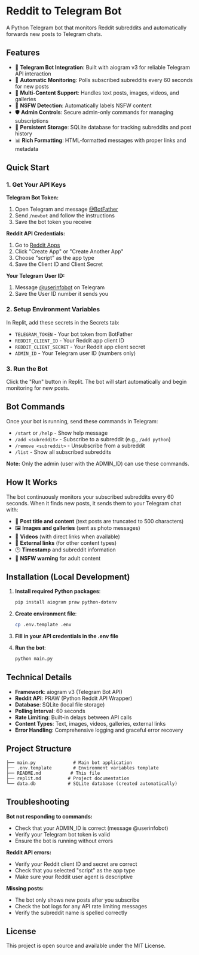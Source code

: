 # Reddit to Telegram Bot

A Python Telegram bot that monitors Reddit subreddits and automatically forwards new posts to Telegram chats.

## Features

- 🤖 **Telegram Bot Integration**: Built with aiogram v3 for reliable Telegram API interaction
- 🔄 **Automatic Monitoring**: Polls subscribed subreddits every 60 seconds for new posts
- 📱 **Multi-Content Support**: Handles text posts, images, videos, and galleries
- 🔞 **NSFW Detection**: Automatically labels NSFW content
- 🛡️ **Admin Controls**: Secure admin-only commands for managing subscriptions
- 💾 **Persistent Storage**: SQLite database for tracking subreddits and post history
- 📊 **Rich Formatting**: HTML-formatted messages with proper links and metadata

## Quick Start

### 1. Get Your API Keys

**Telegram Bot Token:**
1. Open Telegram and message [@BotFather](https://t.me/botfather)
2. Send `/newbot` and follow the instructions
3. Save the bot token you receive

**Reddit API Credentials:**
1. Go to [Reddit Apps](https://www.reddit.com/prefs/apps)
2. Click "Create App" or "Create Another App"
3. Choose "script" as the app type
4. Save the Client ID and Client Secret

**Your Telegram User ID:**
1. Message [@userinfobot](https://t.me/userinfobot) on Telegram
2. Save the User ID number it sends you

### 2. Setup Environment Variables

In Replit, add these secrets in the Secrets tab:
- `TELEGRAM_TOKEN` - Your bot token from BotFather
- `REDDIT_CLIENT_ID` - Your Reddit app client ID
- `REDDIT_CLIENT_SECRET` - Your Reddit app client secret  
- `ADMIN_ID` - Your Telegram user ID (numbers only)

### 3. Run the Bot

Click the "Run" button in Replit. The bot will start automatically and begin monitoring for new posts.

## Bot Commands

Once your bot is running, send these commands in Telegram:

- `/start` or `/help` - Show help message
- `/add <subreddit>` - Subscribe to a subreddit (e.g., `/add python`)
- `/remove <subreddit>` - Unsubscribe from a subreddit
- `/list` - Show all subscribed subreddits

**Note:** Only the admin (user with the ADMIN_ID) can use these commands.

## How It Works

The bot continuously monitors your subscribed subreddits every 60 seconds. When it finds new posts, it sends them to your Telegram chat with:

- 📝 **Post title and content** (text posts are truncated to 500 characters)
- 🖼️ **Images and galleries** (sent as photo messages)
- 🎥 **Videos** (with direct links when available)
- 🔗 **External links** (for other content types)
- 🕒 **Timestamp** and subreddit information
- 🔞 **NSFW warning** for adult content

## Installation (Local Development)

1. **Install required Python packages**:
   ```bash
   pip install aiogram praw python-dotenv
   ```

2. **Create environment file**:
   ```bash
   cp .env.template .env
   ```

3. **Fill in your API credentials in the .env file**

4. **Run the bot**:
   ```bash
   python main.py
   ```

## Technical Details

- **Framework**: aiogram v3 (Telegram Bot API)
- **Reddit API**: PRAW (Python Reddit API Wrapper)
- **Database**: SQLite (local file storage)
- **Polling Interval**: 60 seconds
- **Rate Limiting**: Built-in delays between API calls
- **Content Types**: Text, images, videos, galleries, external links
- **Error Handling**: Comprehensive logging and graceful error recovery

## Project Structure

```
├── main.py              # Main bot application
├── .env.template        # Environment variables template
├── README.md           # This file
├── replit.md          # Project documentation
└── data.db            # SQLite database (created automatically)
```

## Troubleshooting

**Bot not responding to commands:**
- Check that your ADMIN_ID is correct (message @userinfobot)
- Verify your Telegram bot token is valid
- Ensure the bot is running without errors

**Reddit API errors:**
- Verify your Reddit client ID and secret are correct
- Check that you selected "script" as the app type
- Make sure your Reddit user agent is descriptive

**Missing posts:**
- The bot only shows new posts after you subscribe
- Check the bot logs for any API rate limiting messages
- Verify the subreddit name is spelled correctly

## License

This project is open source and available under the MIT License.
   